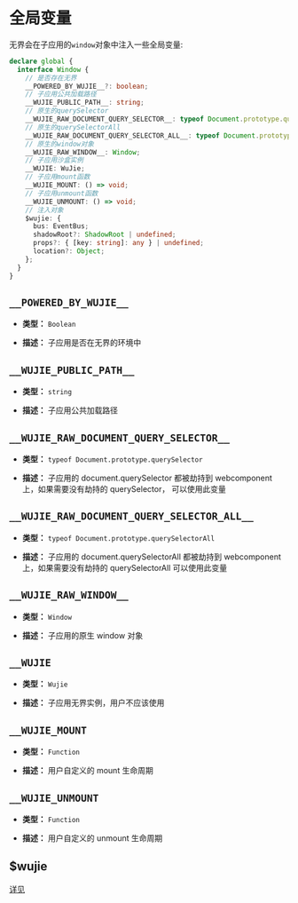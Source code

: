 # 全局变量

无界会在子应用的`window`对象中注入一些全局变量:

```typescript
declare global {
  interface Window {
    // 是否存在无界
    __POWERED_BY_WUJIE__?: boolean;
    // 子应用公共加载路径
    __WUJIE_PUBLIC_PATH__: string;
    // 原生的querySelector
    __WUJIE_RAW_DOCUMENT_QUERY_SELECTOR__: typeof Document.prototype.querySelector;
    // 原生的querySelectorAll
    __WUJIE_RAW_DOCUMENT_QUERY_SELECTOR_ALL__: typeof Document.prototype.querySelectorAll;
    // 原生的window对象
    __WUJIE_RAW_WINDOW__: Window;
    // 子应用沙盒实例
    __WUJIE: WuJie;
    // 子应用mount函数
    __WUJIE_MOUNT: () => void;
    // 子应用unmount函数
    __WUJIE_UNMOUNT: () => void;
    // 注入对象
    $wujie: {
      bus: EventBus;
      shadowRoot?: ShadowRoot | undefined;
      props?: { [key: string]: any } | undefined;
      location?: Object;
    };
  }
}
```

## `__POWERED_BY_WUJIE__`

- **类型：** `Boolean`

- **描述：** 子应用是否在无界的环境中

## `__WUJIE_PUBLIC_PATH__`

- **类型：** `string`

- **描述：** 子应用公共加载路径

## `__WUJIE_RAW_DOCUMENT_QUERY_SELECTOR__`

- **类型：** `typeof Document.prototype.querySelector`

- **描述：** 子应用的 document.querySelector 都被劫持到 webcomponent 上，如果需要没有劫持的 querySelector， 可以使用此变量

## `__WUJIE_RAW_DOCUMENT_QUERY_SELECTOR_ALL__`

- **类型：** `typeof Document.prototype.querySelectorAll`

- **描述：** 子应用的 document.querySelectorAll 都被劫持到 webcomponent 上，如果需要没有劫持的 querySelectorAll 可以使用此变量

## `__WUJIE_RAW_WINDOW__`

- **类型：** `Window`

- **描述：** 子应用的原生 window 对象


## `__WUJIE`

- **类型：** `Wujie`

- **描述：** 子应用无界实例，用户不应该使用

## `__WUJIE_MOUNT`

- **类型：** `Function`

- **描述：** 用户自定义的 mount 生命周期

## `__WUJIE_UNMOUNT`

- **类型：** `Function`

- **描述：** 用户自定义的 unmount 生命周期

## $wujie

[详见](/api/subApp.html#wujie)
